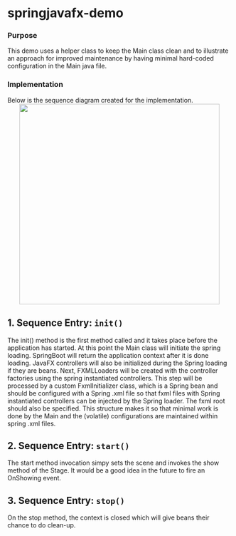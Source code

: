 # springjavafx-demo
<h3>Purpose</h3>

This demo uses a helper class to keep the Main class clean and to illustrate an approach for improved maintenance by having minimal hard-coded configuration in the Main java file. 
<h3> Implementation</h3>
Below is the sequence diagram created for the implementation.  

  <div align="center" width="1200px"> 
    <img src="http://ricardo-marquez.com/rm/assets/images/sequence-diagram-springjavafx.svg" alt="" height="450px">
  </div> 
  
<h2>1. Sequence Entry: <code>init()</code> </h2>

The init() method is the first method called and it takes place before the application has started.  At this point the Main class will initiate the spring loading.  SpringBoot will return the application context after it is done loading.   JavaFX controllers  will also be initialized during the Spring loading if they are beans.  Next, FXMLLoaders will be created with the controller factories using the spring instantiated controllers.  This step will be processed by a custom FxmlInitializer class, which is a Spring bean and should be configured with a Spring .xml file so that fxml files with Spring instantiated controllers can be injected by the Spring loader.  The fxml root should also be specified.  This structure makes it so that minimal work is done by the Main and the (volatile) configurations are maintained within spring .xml files.

<h2>2. Sequence Entry:  <code>start()</code> </h2>

The start method invocation simpy sets the scene and invokes the show method of the Stage.  It would be a good idea in the future to fire an OnShowing event. 

<h2> 3. Sequence Entry: <code>stop()</code> </h2>

On the stop method, the context is closed which will give beans their chance to do clean-up.
